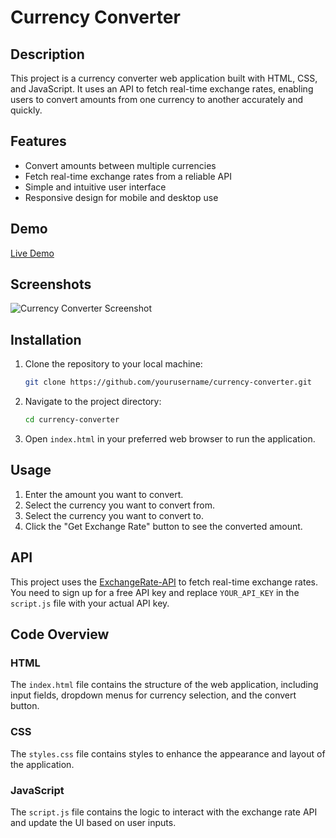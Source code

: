 # Currency Converter

## Description

This project is a currency converter web application built with HTML, CSS, and JavaScript. It uses an API to fetch real-time exchange rates, enabling users to convert amounts from one currency to another accurately and quickly.

## Features

- Convert amounts between multiple currencies
- Fetch real-time exchange rates from a reliable API
- Simple and intuitive user interface
- Responsive design for mobile and desktop use

## Demo

[Live Demo](https://varshith345.github.io/Currency-Converter/)

## Screenshots

![Currency Converter Screenshot](https://imgur.com/a/tgTefO6)

## Installation

1. Clone the repository to your local machine:

    ```bash
    git clone https://github.com/yourusername/currency-converter.git
    ```

2. Navigate to the project directory:

    ```bash
    cd currency-converter
    ```

3. Open `index.html` in your preferred web browser to run the application.

## Usage

1. Enter the amount you want to convert.
2. Select the currency you want to convert from.
3. Select the currency you want to convert to.
4. Click the "Get Exchange Rate" button to see the converted amount.

## API

This project uses the [ExchangeRate-API](https://cdn.jsdelivr.net/gh/fawazahmed0/currency-api@1/latest/currencies/) to fetch real-time exchange rates. You need to sign up for a free API key and replace `YOUR_API_KEY` in the `script.js` file with your actual API key.

## Code Overview

### HTML

The `index.html` file contains the structure of the web application, including input fields, dropdown menus for currency selection, and the convert button.

### CSS

The `styles.css` file contains styles to enhance the appearance and layout of the application.

### JavaScript

The `script.js` file contains the logic to interact with the exchange rate API and update the UI based on user inputs.

